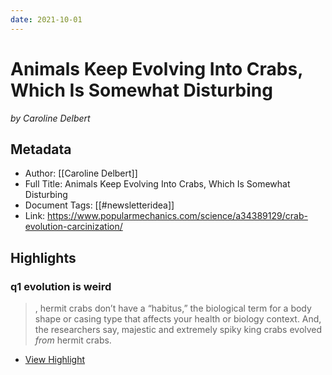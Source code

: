 ```yaml
---
date: 2021-10-01
---
```

# Animals Keep Evolving Into Crabs, Which Is Somewhat Disturbing
<cite>by Caroline Delbert</cite>

## Metadata
- Author: [[Caroline Delbert]]
- Full Title: Animals Keep Evolving Into Crabs, Which Is Somewhat Disturbing
- Document Tags: [[#newsletteridea]] 
- Link: https://www.popularmechanics.com/science/a34389129/crab-evolution-carcinization/

## Highlights

### q1 evolution is weird

> , hermit crabs don’t have a “habitus,” the biological term for a body shape or casing type that affects your health or biology context. And, the researchers say, majestic and extremely spiky king crabs evolved *from* hermit crabs.

 * [View Highlight](https://read.readwise.io/read/01fgy1nvgkdehcbcssvdh7ggs0)
